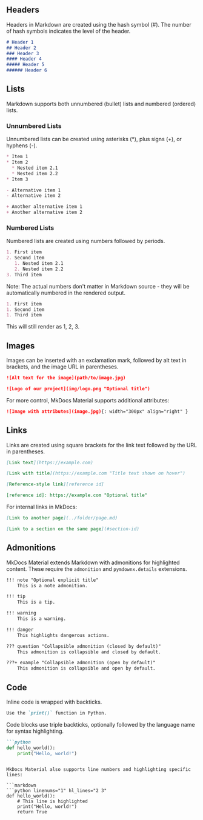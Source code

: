 ## Headers

Headers in Markdown are created using the hash symbol (#). The number of hash symbols indicates the level of the header.

```markdown
# Header 1
## Header 2
### Header 3
#### Header 4
##### Header 5
###### Header 6
```

## Lists

Markdown supports both unnumbered (bullet) lists and numbered (ordered) lists.

### Unnumbered Lists

Unnumbered lists can be created using asterisks (*), plus signs (+), or hyphens (-).

```markdown
* Item 1
* Item 2
  * Nested item 2.1
  * Nested item 2.2
* Item 3

- Alternative item 1
- Alternative item 2

+ Another alternative item 1
+ Another alternative item 2
```

### Numbered Lists

Numbered lists are created using numbers followed by periods.

```markdown
1. First item
2. Second item
   1. Nested item 2.1
   2. Nested item 2.2
3. Third item
```

Note: The actual numbers don't matter in Markdown source - they will be automatically numbered in the rendered output.

```markdown
1. First item
1. Second item
1. Third item
```

This will still render as 1, 2, 3.

## Images

Images can be inserted with an exclamation mark, followed by alt text in brackets, and the image URL in parentheses.

```markdown
![Alt text for the image](path/to/image.jpg)

![Logo of our project](img/logo.png "Optional title")
```

For more control, MkDocs Material supports additional attributes:

```markdown
![Image with attributes](image.jpg){: width="300px" align="right" }
```

## Links

Links are created using square brackets for the link text followed by the URL in parentheses.

```markdown
[Link text](https://example.com)

[Link with title](https://example.com "Title text shown on hover")

[Reference-style link][reference id]

[reference id]: https://example.com "Optional title"
```

For internal links in MkDocs:

```markdown
[Link to another page](../folder/page.md)

[Link to a section on the same page](#section-id)
```

## Admonitions

MkDocs Material extends Markdown with admonitions for highlighted content. These require the `admonition` and `pymdownx.details` extensions.

```markdown
!!! note "Optional explicit title"
    This is a note admonition.

!!! tip
    This is a tip.

!!! warning
    This is a warning.

!!! danger
    This highlights dangerous actions.

??? question "Collapsible admonition (closed by default)"
    This admonition is collapsible and closed by default.

???+ example "Collapsible admonition (open by default)"
    This admonition is collapsible and open by default.
```

## Code

Inline code is wrapped with backticks.

```markdown
Use the `print()` function in Python.
```

Code blocks use triple backticks, optionally followed by the language name for syntax highlighting.

```markdown
```python
def hello_world():
    print("Hello, world!")
```
```

MkDocs Material also supports line numbers and highlighting specific lines:

```markdown
```python linenums="1" hl_lines="2 3"
def hello_world():
    # This line is highlighted
    print("Hello, world!")
    return True
```
```

